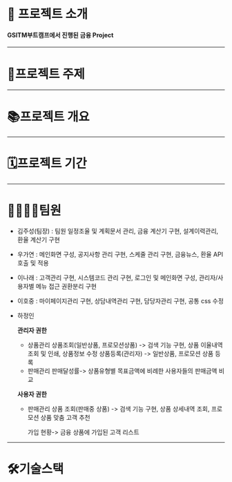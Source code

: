 # 📰 프로젝트 소개
#### GSITM부트캠프에서 진행된 금융 Project

---
# 📠프로젝트 주제

---
# 📚프로젝트 개요

---
# 🗓프로젝트 기간

---
# 👨‍👩‍👦‍👦팀원
- 김주성(팀장) : 팀원 일정조율 및 계획문서 관리, 금융 계산기 구현, 설계이력관리, 환율 계산기 구현
- 우가연 : 메인화면 구성, 공지사항 관리 구현, 스케줄 관리 구현, 금융뉴스, 환율 API 호출 및 적용
- 이나래 : 고객관리 구현, 시스템코드 관리 구현, 로그인 및 메인화면 구성, 관리자/사용자별 메뉴 접근 권환분리 구현
- 이호중 : 마이페이지관리 구현, 상담내역관리 구현, 담당자관리 구현, 공통 css 수정
- 하정인
  
  __관리자 권한__
    - 상품관리
      상품조회(일반상품, 프로모션상품) ->  검색 기능 구현, 상품 이율내역 조회 및 인쇄, 상품정보 수정
      상품등록(관리자) -> 일반상품, 프로모션 상품 등록
    - 판매관리
      판매달성률-> 상품유형별 목표금액에 비례한 사용자들의 판매금액 비교
  

   __사용자 권한__
    - 판매관리
      상품 조회(판매중 상품) -> 검색 기능 구현, 상품 상세내역 조회, 프로모션 상품 맞춤 고객 추천
      
      가입 현황-> 금융 상품에 가입된 고객 리스트
  

---
# 🛠기술스택




